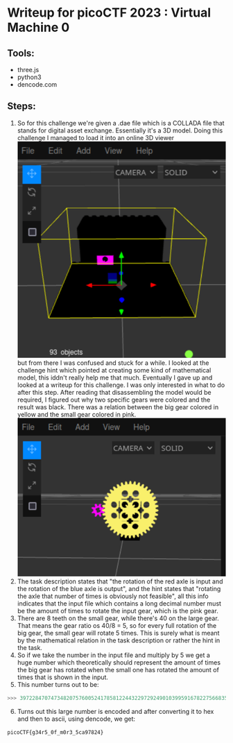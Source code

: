 # Writeup for picoCTF 2023 : Virtual Machine 0

## Tools:
- three.js
- python3
- dencode.com

## Steps:
1) So for this challenge we're given a .dae file which is a COLLADA file that stands for digital asset exchange. Essentially it's a 3D model. Doing this challenge I managed to load it into an online 3D viewer
![Before Disassemble](workfolder/before_disassemble.png)
but from there I was confused and stuck for a while. I looked at the challenge hint which pointed at creating some kind of mathematical model, this iddn't really help me that much. Eventually I gave up and looked at a writeup for this challenge. I was only interested in what to do after this step. After reading that disassembling the model would be required, I figured out why two specific gears were colored and the result was black. There was a relation between  the big gear colored in yellow and the small gear colored in pink. 
![After Disassemble](workfolder/after_disassemble.png)
2) The task description states that "the rotation of the red axle is input and the rotation of the blue axle is output", and the hint states that "rotating the axle that number of times is obviously not feasible", all this info indicates that the input file which contains a long decimal number must be the amount of times to rotate the input gear, which is the pink gear.
3) There are 8 teeth on the small gear, while there's 40 on the large gear. That means the gear ratio os 40/8 = 5, so for every full rotation of the big gear, the small gear will rotate 5 times. This is surely what is meant by the mathematical relation in the task description or rather the hint in the task.
4) So if we take the number in the input file and multiply by 5 we get a huge number which theoretically should represent the amount of times the big gear has rotated when the small one has rotated the amount of times that is shown in the input.
5) This number turns out to be:
```python
>>> 39722847074734820757600524178581224432297292490103995916782275668358702105*5 = 198614235373674103788002620892906122161486462450519979583911378341793510525
```
6) Turns out this large number is encoded and after converting it to hex and then to ascii, using dencode, we get:
```
picoCTF{g34r5_0f_m0r3_5ca97824}
```

